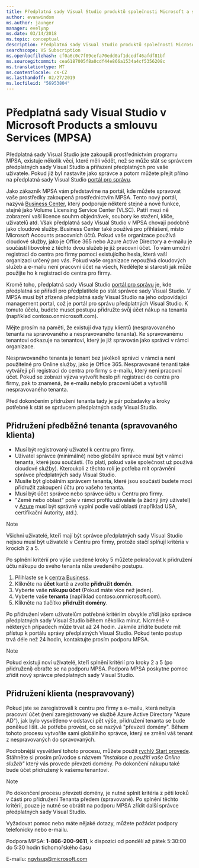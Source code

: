 ```yaml
---
title: Předplatná sady Visual Studio produktů společnosti Microsoft a smlouvu o poskytování služeb (MPSA) | Dokumentace Microsoftu
author: evanwindom
ms.author: jaunger
manager: evelynp
ms.date: 03/14/2018
ms.topic: conceptual
description: Předplatná sady Visual Studio produktů společnosti Microsoft a smlouvu o poskytování služeb (MPSA)
searchscope: VS Subscription
ms.openlocfilehash: cf0a6c0c7f09cefa70edd0af1dcedf46afdf81bf
ms.sourcegitcommit: cea6187005f8a0cdf44e866a1534a4cf5356208c
ms.translationtype: MT
ms.contentlocale: cs-CZ
ms.lasthandoff: 02/27/2019
ms.locfileid: "56953804"
---
```

# <a name="visual-studio-subscriptions-in-a-microsoft-products-and-services-agreement-mpsa"></a>Předplatná sady Visual Studio v Microsoft Products a smlouvu Services (MPSA)

Předplatná sady Visual Studio jste zakoupili prostřednictvím programu MPSA, existuje několik věcí, které měli vědět, než se může stát se správcem předplatných sady Visual Studio a přiřazení předplatných pro vaše uživatele. Pokud již byl nastavíte jako správce a potom můžete přejít přímo na předplatná sady Visual Studio [portál pro správu](https://manage.visualstudio.com/).

Jako zákazník MPSA vám představíme na portál, kde můžete spravovat vaše prostředky zakoupená prostřednictvím MPSA. Tento nový portál, nazývá [Business Center](https://businessaccount.microsoft.com/), který podporuje některé stejné a nové funkce, stejně jako Volume Licensing Service Center (VLSC). Patří mezi ně zobrazení vaší licence souhrn objednávek, soubory ke stažení, klíče, uživatelů atd. Však předplatná sady Visual Studio v MPSA chovají podobně jako cloudové služby. Business Center také používá pro přihlášení, místo Microsoft Accounts pracovních účtů. Pokud vaše organizace používá cloudové služby, jako je Office 365 nebo Azure Active Directory a e-mailu je součástí libovolné z těchto dvou služeb je již pracovní účet. To vám umožní registraci do centra pro firmy pomocí existujícího hesla, která vaší organizaci určený pro vás. Pokud vaše organizace nepoužívá cloudových služeb a e-mailu není pracovní účet na všech, Nedělejte si starosti jak může použijte ho k registraci do centra pro firmy.

Kromě toho, předplatná sady Visual Studio [portál pro správu](https://manage.visualstudio.com/) je, kde předplatná se přiřadí pro předplatitele po stát správce sady Visual Studio. V MPSA musí být zřízená předplatná sady Visual Studio na jeho odpovídající management portal, což je portál pro správu předplatných Visual Studio. K tomuto účelu, budete muset postupu přidružte svůj účet nákup na tenanta (například contoso.onmicrosoft.com).

Mějte prosím na paměti, že existují dva typy klientů (nespravovaného tenanta na spravovaného a nespravovaného tenanta). Ke spravovanému tenantovi odkazuje na tenantovi, který je již spravován jako správci v rámci organizace.

Nespravovaného tenanta je tenant bez jakékoli správci v rámci a není použitelné pro Online služby, jako je Office 365. Nespravované tenanti také vytvářejí při registraci do centra pro firmy s e-mailu, který není pracovní účet. Pokud se zobrazí výzva vytvořit heslo při registraci do centra pro firmy, pak to znamená, že e-mailu nebylo pracovní účet a vytvořili nespravovaného tenanta.

Před dokončením přidružení tenanta tady je pár požadavky a kroky potřebné k stát se správcem předplatných sady Visual Studio.

## <a name="pre-tenant-association-managed-tenant"></a>Přidružení předběžné tenanta (spravovaného klienta)

- Musí být registrovaný uživatel k centru pro firmy.
- Uživatel správce (minimálně) nebo globální správce musí být v rámci tenanta, které jsou součástí. (To platí, pokud vaše společnost už používá cloudové služby). Kteroukoli z těchto rolí je potřeba mít oprávnění správce předplatných sady Visual Studio.
- Musíte být globálním správcem tenanta, které jsou součástí budete moci přidružit zakoupení účtu pro vašeho tenanta.
- Musí být účet správce nebo správce účtu v Centru pro firmy.
- "Země nebo oblast" pole v rámci profilu uživatele (a žádný jiný uživatel) v [Azure](https://portal.azure.com/) musí být správně vyplní podle vaší oblasti (například USA, certifikační Autority, atd.). 

> [!NOTE]
> Všichni uživatelé, kteří mají být správce předplatných sady Visual Studio nejsou musí být uživatelé v Centru pro firmy, protože stačí splňují kritéria v krocích 2 a 5.

Po splnění kritérií pro výše uvedené kroky 5 můžete pokračovat k přidružení účtu nákupu do svého tenanta níže uvedeného postupu.
1. Přihlaste se k [centra Business](https://businessaccount.microsoft.com/).
2. Klikněte na **účet** kartě a zvolte **přidružit domén**.
3. Vyberte vaše **nákupu účet** (Pokud máte více než jeden).
4. Vyberte vaše **tenanta** (například contoso.onmicrosoft.com).
5. Klikněte na tlačítko **přidružit domény**.

Po přidružení všem uživatelům potřebné kritériím obvykle zřídí jako správce předplatných sady Visual Studio během několika minut. Nicméně v některých případech může trvat až 24 hodin. Jakmile zřídíte budete mít přístup k portálu správy předplatných Visual Studio. Pokud tento postup trvá déle než 24 hodin, kontaktujte prosím podporu MPSA.

> [!NOTE]
> Pokud existují noví uživatelé, kteří splnění kritérií pro kroky 2 a 5 (po přidružení) obraťte se na podporu MPSA. Podpora MPSA poskytne pomoc zřídit nový správce předplatných sady Visual Studio.

## <a name="tenant-association-unmanaged"></a>Přidružení klienta (nespravovaný)

Pokud jste se zaregistrovali k centru pro firmy s e-mailu, která nebyla pracovní účet (není zaregistrovaný ve službě Azure Active Directory "Azure AD"), jak bylo vysvětleno v odstavci pět výše, přidružení tenanta se bude poněkud lišit. Je potřeba provést, co se nazývá "převzetí domény". Během tohoto procesu vytvoříte sami globálního správce, který se změní váš tenant z nespravovaných do spravovaných.

Podrobnější vysvětlení tohoto procesu, můžete použít [rychlý Start provede](https://www.microsoft.com/en-us/Licensing/existing-customer/business-center-training-and-resources.aspx). Stáhněte si prosím průvodce s názvem *"Instalace a použití vaše Online služeb"* který vás provede převzetí domény. Po dokončení nákupu také bude účet přidružený k vašemu tenantovi.

> [!NOTE]
> Po dokončení procesu převzetí domény, je nutné splnit kritéria z pěti kroků v části pro přidružení Tenanta předem (spravované). Po splnění těchto kritérií, pouze je nutné se obrátit na podporu MPSA zřídit další správce předplatných sady Visual Studio.

Vyžadovat pomoc nebo máte nějaké dotazy, můžete požádat podpory telefonicky nebo e-mailu.

Podpora MPSA: **1-866-200-9611**, k dispozici od pondělí až pátek 5:30:00 do 5:30 hodin tichomořského času

E-mailu: ngvlsup@microsoft.com
